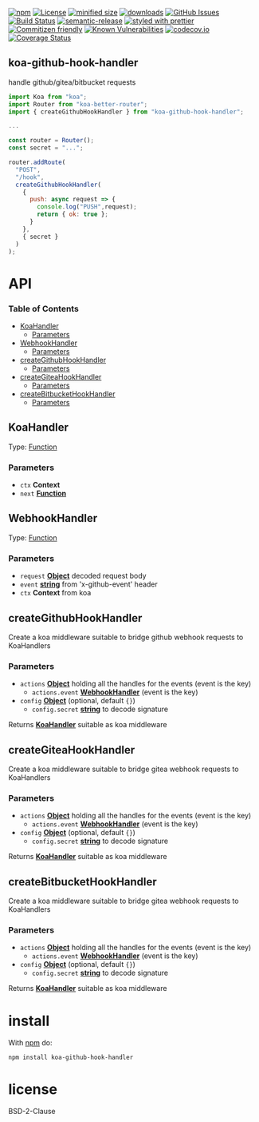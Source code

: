 [![npm](https://img.shields.io/npm/v/koa-github-hook-handler.svg)](https://www.npmjs.com/package/koa-github-hook-handler)
[![License](https://img.shields.io/badge/License-BSD%203--Clause-blue.svg)](https://opensource.org/licenses/BSD-3-Clause)
[![minified size](https://badgen.net/bundlephobia/min/koa-github-hook-handler)](https://bundlephobia.com/result?p=koa-github-hook-handler)
[![downloads](http://img.shields.io/npm/dm/koa-github-hook-handler.svg?style=flat-square)](https://npmjs.org/package/koa-github-hook-handler)
[![GitHub Issues](https://img.shields.io/github/issues/arlac77/koa-github-hook-handler.svg?style=flat-square)](https://github.com/arlac77/koa-github-hook-handler/issues)
[![Build Status](https://travis-ci.com/arlac77/koa-github-hook-handler.svg?branch=master)](https://travis-ci.com/arlac77/koa-github-hook-handler)
[![semantic-release](https://img.shields.io/badge/%20%20%F0%9F%93%A6%F0%9F%9A%80-semantic--release-e10079.svg)](https://github.com/arlac77/koa-github-hook-handler.git)
[![styled with prettier](https://img.shields.io/badge/styled_with-prettier-ff69b4.svg)](https://github.com/prettier/prettier)
[![Commitizen friendly](https://img.shields.io/badge/commitizen-friendly-brightgreen.svg)](http://commitizen.github.io/cz-cli/)
[![Known Vulnerabilities](https://snyk.io/test/github/arlac77/koa-github-hook-handler/badge.svg)](https://snyk.io/test/github/arlac77/koa-github-hook-handler)
[![codecov.io](http://codecov.io/github/arlac77/koa-github-hook-handler/coverage.svg?branch=master)](http://codecov.io/github/arlac77/koa-github-hook-handler?branch=master)
[![Coverage Status](https://coveralls.io/repos/arlac77/koa-github-hook-handler/badge.svg)](https://coveralls.io/r/arlac77/koa-github-hook-handler)

## koa-github-hook-handler

handle github/gitea/bitbucket requests

<!-- skip-example -->

```js
import Koa from "koa";
import Router from "koa-better-router";
import { createGithubHookHandler } from "koa-github-hook-handler";

...

const router = Router();
const secret = "...";

router.addRoute(
  "POST",
  "/hook",
  createGithubHookHandler(
    {
      push: async request => {
        console.log("PUSH",request);
        return { ok: true };
      }
    },
    { secret }
  )
);
```

# API

<!-- Generated by documentation.js. Update this documentation by updating the source code. -->

### Table of Contents

-   [KoaHandler](#koahandler)
    -   [Parameters](#parameters)
-   [WebhookHandler](#webhookhandler)
    -   [Parameters](#parameters-1)
-   [createGithubHookHandler](#creategithubhookhandler)
    -   [Parameters](#parameters-2)
-   [createGiteaHookHandler](#creategiteahookhandler)
    -   [Parameters](#parameters-3)
-   [createBitbucketHookHandler](#createbitbuckethookhandler)
    -   [Parameters](#parameters-4)

## KoaHandler

Type: [Function](https://developer.mozilla.org/docs/Web/JavaScript/Reference/Statements/function)

### Parameters

-   `ctx` **Context** 
-   `next` **[Function](https://developer.mozilla.org/docs/Web/JavaScript/Reference/Statements/function)** 

## WebhookHandler

Type: [Function](https://developer.mozilla.org/docs/Web/JavaScript/Reference/Statements/function)

### Parameters

-   `request` **[Object](https://developer.mozilla.org/docs/Web/JavaScript/Reference/Global_Objects/Object)** decoded request body
-   `event` **[string](https://developer.mozilla.org/docs/Web/JavaScript/Reference/Global_Objects/String)** from 'x-github-event' header
-   `ctx` **Context** from koa

## createGithubHookHandler

Create a koa middleware suitable to bridge github webhook requests to KoaHandlers

### Parameters

-   `actions` **[Object](https://developer.mozilla.org/docs/Web/JavaScript/Reference/Global_Objects/Object)** holding all the handles for the events (event is the key)
    -   `actions.event` **[WebhookHandler](#webhookhandler)** (event is the key)
-   `config` **[Object](https://developer.mozilla.org/docs/Web/JavaScript/Reference/Global_Objects/Object)**  (optional, default `{}`)
    -   `config.secret` **[string](https://developer.mozilla.org/docs/Web/JavaScript/Reference/Global_Objects/String)** to decode signature

Returns **[KoaHandler](#koahandler)** suitable as koa middleware

## createGiteaHookHandler

Create a koa middleware suitable to bridge gitea webhook requests to KoaHandlers

### Parameters

-   `actions` **[Object](https://developer.mozilla.org/docs/Web/JavaScript/Reference/Global_Objects/Object)** holding all the handles for the events (event is the key)
    -   `actions.event` **[WebhookHandler](#webhookhandler)** (event is the key)
-   `config` **[Object](https://developer.mozilla.org/docs/Web/JavaScript/Reference/Global_Objects/Object)**  (optional, default `{}`)
    -   `config.secret` **[string](https://developer.mozilla.org/docs/Web/JavaScript/Reference/Global_Objects/String)** to decode signature

Returns **[KoaHandler](#koahandler)** suitable as koa middleware

## createBitbucketHookHandler

Create a koa middleware suitable to bridge gitea webhook requests to KoaHandlers

### Parameters

-   `actions` **[Object](https://developer.mozilla.org/docs/Web/JavaScript/Reference/Global_Objects/Object)** holding all the handles for the events (event is the key)
    -   `actions.event` **[WebhookHandler](#webhookhandler)** (event is the key)
-   `config` **[Object](https://developer.mozilla.org/docs/Web/JavaScript/Reference/Global_Objects/Object)**  (optional, default `{}`)
    -   `config.secret` **[string](https://developer.mozilla.org/docs/Web/JavaScript/Reference/Global_Objects/String)** to decode signature

Returns **[KoaHandler](#koahandler)** suitable as koa middleware

# install

With [npm](http://npmjs.org) do:

```shell
npm install koa-github-hook-handler
```

# license

BSD-2-Clause
